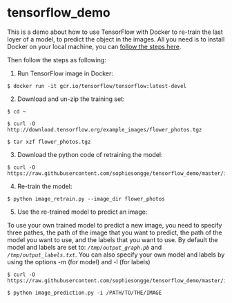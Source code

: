 # tensorflow_demo

This is a demo about how to use TensorFlow with Docker to re-train the last loyer of a model, to predict the object in the images.
All you need is to install Docker on your local machine, you can [follow the steps here](https://docs.docker.com/engine/installation/).

Then follow the steps as following:

1. Run TensorFlow image in Docker:
```
$ docker run -it gcr.io/tensorflow/tensorflow:latest-devel
```
2. Download and un-zip the training set:
```
$ cd ~

$ curl -O http://download.tensorflow.org/example_images/flower_photos.tgz

$ tar xzf flower_photos.tgz
```
3. Download the python code of retraining the model:
```
$ curl -O https://raw.githubusercontent.com/sophiesongge/tensorflow_demo/master/image_retrain.py
```
4. Re-train the model:
```
$ python image_retrain.py --image_dir flower_photos
```
5. Use the re-trained model to predict an image:

To use your own trained model to predict a new image, you need to specify three pathes, the path of the image that you want to predict, the path of the model you want to use, and the labels that you want to use. By default the model and labels are set to: *`/tmp/output_graph.pb`* and *`/tmp/output_labels.txt`*. You can also specify your own model and labels by using the options -m (for model) and -l (for labels)

```
$ curl -O https://raw.githubusercontent.com/sophiesongge/tensorflow_demo/master/image_prediction.py

$ python image_prediction.py -i /PATH/TO/THE/IMAGE
```



